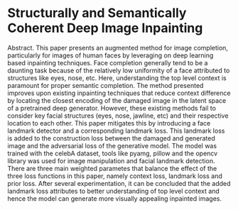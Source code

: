 # Structurally and Semantically Coherent Deep Image Inpainting

Abstract. This paper presents an augmented method for image completion, particularly for images of human faces by leveraging on deep learning based inpainting techniques. Face completion generally tend to be a daunting task because of the relatively low uniformity of a face attributed to structures like eyes, nose, etc. Here, understanding the top level context is paramount for proper semantic completion. The method presented improves upon existing inpainting techniques that reduce context difference by locating the closest encoding of the damaged image in the latent space of a pretrained deep generator. However, these existing methods fail to consider key facial structures (eyes, nose, jawline, etc) and their respective location to each other. This paper mitigates this by introducing a face landmark detector and a corresponding landmark loss. This landmark loss is added to the construction loss between the damaged and generated image and the adversarial loss of the generative model. The model was trained with the celebA dataset, tools like pyamg, pillow and the opencv library was used for image manipulation and facial landmark detection. There are three main weighted parametes that balance the effect of the three loss functions in this paper, namely context loss, landmark loss and prior loss.  After several experimentation, it can be concluded that the added landmark loss attributes to better understanding of top level context and hence the model can generate more visually appealing inpainted images.
